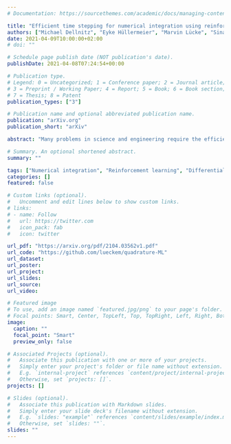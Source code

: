 ```yaml
---
# Documentation: https://sourcethemes.com/academic/docs/managing-content/

title: "Efficient time stepping for numerical integration using reinforcement learning"
authors: ["Michael Dellnitz", "Eyke Hüllermeier", "Marvin Lücke", "Sina Ober-Blöbaum", "Christian Offen", "Sebastian Peitz", "Karlson Pfannschmidt"]
date: 2021-04-09T10:00:00+02:00
# doi: ""

# Schedule page publish date (NOT publication's date).
publishDate: 2021-04-08T07:24:54+00:00

# Publication type.
# Legend: 0 = Uncategorized; 1 = Conference paper; 2 = Journal article;
# 3 = Preprint / Working Paper; 4 = Report; 5 = Book; 6 = Book section;
# 7 = Thesis; 8 = Patent
publication_types: ["3"]

# Publication name and optional abbreviated publication name.
publication: "arXiv.org"
publication_short: "arXiv"

abstract: "Many problems in science and engineering require the efficient numerical approximation of integrals, a particularly important application being the numerical solution of initial value problems for differential equations. For complex systems, an equidistant discretization is often inadvisable, as it either results in prohibitively large errors or computational effort. To this end, adaptive schemes have been developed that rely on error estimators based on Taylor series expansions. While these estimators a) rely on strong smoothness assumptions and b) may still result in erroneous steps for complex systems (and thus require step rejection mechanisms), we here propose a data-driven time stepping scheme based on machine learning, and more specifically on reinforcement learning (RL) and meta-learning. First, one or several (in the case of non-smooth or hybrid systems) base learners are trained using RL. Then, a meta-learner is trained which (depending on the system state) selects the base learner that appears to be optimal for the current situation. Several examples including both smooth and non-smooth problems demonstrate the superior performance of our approach over state-of-the-art numerical schemes."

# Summary. An optional shortened abstract.
summary: ""

tags: ["Numerical integration", "Reinforcement learning", "Differential equations"]
categories: []
featured: false

# Custom links (optional).
#   Uncomment and edit lines below to show custom links.
# links:
# - name: Follow
#   url: https://twitter.com
#   icon_pack: fab
#   icon: twitter

url_pdf: "https://arxiv.org/pdf/2104.03562v1.pdf"
url_code: "https://github.com/lueckem/quadrature-ML"
url_dataset:
url_poster:
url_project:
url_slides:
url_source:
url_video:

# Featured image
# To use, add an image named `featured.jpg/png` to your page's folder. 
# Focal points: Smart, Center, TopLeft, Top, TopRight, Left, Right, BottomLeft, Bottom, BottomRight.
image:
  caption: ""
  focal_point: "Smart"
  preview_only: false

# Associated Projects (optional).
#   Associate this publication with one or more of your projects.
#   Simply enter your project's folder or file name without extension.
#   E.g. `internal-project` references `content/project/internal-project/index.md`.
#   Otherwise, set `projects: []`.
projects: []

# Slides (optional).
#   Associate this publication with Markdown slides.
#   Simply enter your slide deck's filename without extension.
#   E.g. `slides: "example"` references `content/slides/example/index.md`.
#   Otherwise, set `slides: ""`.
slides: ""
---
```

